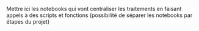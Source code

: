 Mettre ici les notebooks qui vont centraliser les traitements en faisant appels à des scripts et fonctions (possibilité de séparer les notebooks par étapes du projet)